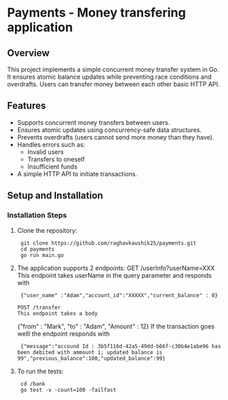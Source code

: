 # Payments - Money transfering application

## Overview

This project implements a simple concurrent money transfer system in Go. It ensures atomic balance updates while preventing race conditions and overdrafts. Users can transfer money between each other basic HTTP API.

## Features

- Supports concurrent money transfers between users.
- Ensures atomic updates using concurrency-safe data structures.
- Prevents overdrafts (users cannot send more money than they have).
- Handles errors such as:
  - Invalid users
  - Transfers to oneself
  - Insufficient funds
- A simple HTTP API to initiate transactions.

## Setup and Installation

### Installation Steps

1. Clone the repository:
   ```
    git clone https://github.com/raghavkaushik25/payments.git
    cd payments
    go run main.go
2. The application supports 2 endpoints:
    GET /userInfo?userName=XXX
    This endpoint takes userName in the query parameter and responds with
    ```
     {"user_name" :"Adam","account_id":"XXXXX","current_balance" : 0}

    POST /transfer
    This endpoint takes a body
    ```
     {"from" : "Mark", "to" : "Adam", "Amount" : 12}
    If the transaction goes welll the endpoint responds with
    ```
     {"message":"accound Id : 3b5f116d-42a5-49dd-b66f-c30b4e1abe96 has been debited with ammount 1; updated balance is 99","previous_balance":100,"updated_balance":99}
3. To run the tests:
   ```
    cd /bank
    go test -v -count=100 -failfast
